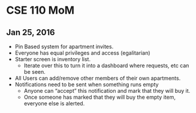 # CSE 110 MoM 
## Jan 25, 2016

- Pin Based system for apartment invites.
- Everyone has equal privileges and access (egalitarian)
- Starter screen is inventory list.
    - Iterate over this to turn it into a dashboard where requests, etc can be seen.
- All Users can add/remove other members of their own apartments.
- Notifications need to be sent when something runs empty
    - Anyone can “accept” this notification and mark that they will buy it.
    - Once someone has marked that they will buy the empty item, everyone else is alerted.